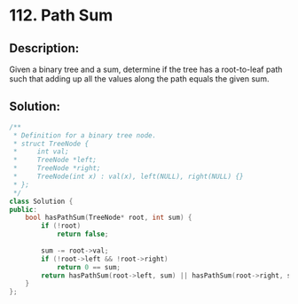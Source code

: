 # 112. Path Sum

## Description:

Given a binary tree and a sum, determine if the tree has a root-to-leaf path such that adding up all the values along the path equals the given sum.

## Solution:

```c++
/**
 * Definition for a binary tree node.
 * struct TreeNode {
 *     int val;
 *     TreeNode *left;
 *     TreeNode *right;
 *     TreeNode(int x) : val(x), left(NULL), right(NULL) {}
 * };
 */
class Solution {
public:
    bool hasPathSum(TreeNode* root, int sum) {
        if (!root)
            return false;
        
        sum -= root->val;
        if (!root->left && !root->right)
            return 0 == sum;
        return hasPathSum(root->left, sum) || hasPathSum(root->right, sum);
    }
};
```

<!-- remark：

-  -->
